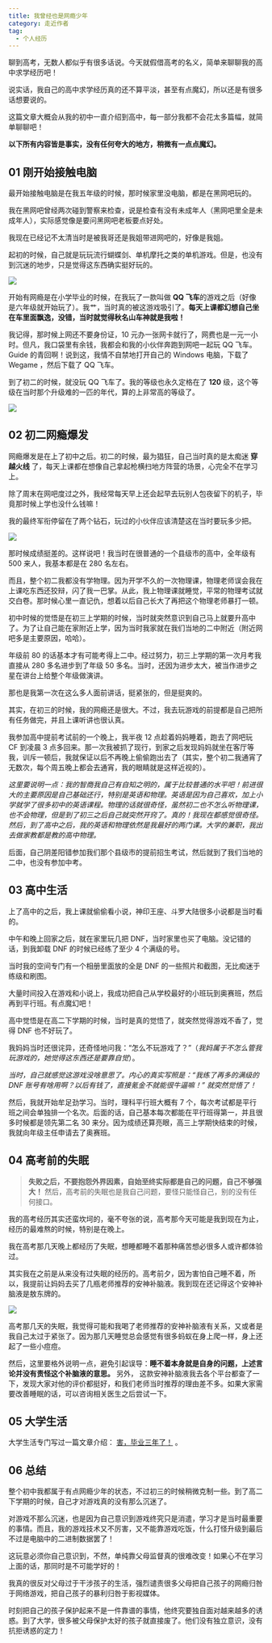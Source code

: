 ```yaml
---
title: 我曾经也是网瘾少年
category: 走近作者
tag:
  - 个人经历
---
```


聊到高考，无数人都似乎有很多话说。今天就假借高考的名义，简单来聊聊我的高中求学经历吧！

说实话，我自己的高中求学经历真的还不算平淡，甚至有点魔幻，所以还是有很多话想要说的。

这篇文章大概会从我的初中一直介绍到高中，每一部分我都不会花太多篇幅，就简单聊聊吧！

**以下所有内容皆是事实，没有任何夸大的地方，稍微有一点点魔幻。**

## 01 刚开始接触电脑

最开始接触电脑是在我五年级的时候，那时候家里没电脑，都是在黑网吧玩的。

我在黑网吧曾经两次碰到警察来检查，说是检查有没有未成年人（黑网吧里全是未成年人），实际感觉像是要问黑网吧老板要点好处。

我现在已经记不太清当时是被我哥还是我姐带进网吧的，好像是我姐。

起初的时候，自己就是玩玩流行蝴蝶剑、单机摩托之类的单机游戏。但是，也没有到沉迷的地步，只是觉得这东西确实挺好玩的。

![](https://guide-blog-images.oss-cn-shenzhen.aliyuncs.com/github/javaguide/books2a6021b9-e7a0-41c4-b69e-a652f7bc3e12-20200802173601289.png)

开始有网瘾是在小学毕业的时候，在我玩了一款叫做 **QQ 飞车**的游戏之后（好像是六年级就开始玩了）。我艹，当时真的被这游戏吸引了。**每天上课都幻想自己坐在车里面飘逸，没错，当时就觉得秋名山车神就是我啦！**

我记得，那时候上网还不要身份证，10 元办一张网卡就行了，网费也是一元一小时。但凡，我口袋里有余钱，我都会和我的小伙伴奔跑到网吧一起玩 QQ 飞车。Guide 的青回啊！说到这，我情不自禁地打开自己的 Windows 电脑，下载了 Wegame ，然后下载了 QQ 飞车。

到了初二的时候，就没玩 QQ 飞车了。我的等级也永久定格在了 **120** 级，这个等级在当时那个升级难的一匹的年代，算的上非常高的等级了。

![](https://guide-blog-images.oss-cn-shenzhen.aliyuncs.com/javaguide/b488618c-3c25-4bc9-afd4-7324e27553bd-20200802175534614.png)

## 02 初二网瘾爆发

网瘾爆发是在上了初中之后。初二的时候，最为猖狂，自己当时真的是太痴迷 **穿越火线** 了，每天上课都在想像自己拿起枪横扫地方阵营的场景，心完全不在学习上。

除了周末在网吧度过之外，我经常每天早上还会起早去玩别人包夜留下的机子，毕竟那时候上学也没什么钱嘛！

我的最终军衔停留在了两个钻石，玩过的小伙伴应该清楚这在当时要玩多少把。

![](https://guide-blog-images.oss-cn-shenzhen.aliyuncs.com/about-the-author/internet-addiction-teenager/image-20220625194659828.png)

那时候成绩挺差的。这样说吧！我当时在很普通的一个县级市的高中，全年级有 500 来人，我基本都是在 280 名左右。

而且，整个初二我都没有学物理。因为开学不久的一次物理课，物理老师误会我在上课吃东西还狡辩，闪了我一巴掌。从此，我上物理课就睡觉，平常的物理考试就交白卷。那时候心里一直记仇，想着以后自己长大了再把这个物理老师暴打一顿。

初中时候的觉悟是在初三上学期的时候，当时就突然意识到自己马上就要升高中了。为了让自己能在家附近上学，因为当时我家就在我们当地的二中附近（附近网吧多是主要原因，哈哈）。

年级前 80 的话基本才有可能考得上二中。经过努力，初三上学期的第一次月考我直接从 280 多名进步到了年级 50 多名。当时，还因为进步太大，被当作进步之星在讲台上给整个年级做演讲。

那也是我第一次在这么多人面前讲话，挺紧张的，但是挺爽的。

其实，在初三的时候，我的网瘾还是很大。不过，我去玩游戏的前提都是自己把所有任务做完，并且上课听讲也很认真。

我参加高中提前考试前的一个晚上，我半夜 12 点趁着妈妈睡着，跑去了网吧玩 CF 到凌晨 3 点多回来。那一次我被抓了现行，到家之后发现妈妈就坐在客厅等我，训斥一顿后，我就保证以后不再晚上偷偷跑出去了（其实，整个初二我通宵了无数次，每个周五晚上都会去通宵，我的眼睛就是这样近视的）。

_这里要说明一点：我的智商我自己有自知之明的，属于比较普通的水平吧！前进很大的主要原因是自己基础还行，特别是英语和物理。英语是因为自己喜欢，加上小学就学了很多初中的英语课程。物理的话就很奇怪，虽然初二也不怎么听物理课，也不会物理，但是到了初三之后自己就突然开窍了。真的！我现在都感觉很奇怪。然后，到了高中之后，我的英语和物理依然是我最好的两门课。大学的兼职，我出去做家教都是教的高中物理。_

后面，自己阴差阳错参加我们那个县级市的提前招生考试，然后就到了我们当地的二中，也没有参加中考。

## 03 高中生活

上了高中的之后，我上课就偷偷看小说，神印王座、斗罗大陆很多小说都是当时看的。

中午和晚上回家之后，就在家里玩几把 DNF，当时家里也买了电脑。没记错的话，到我卸载 DNF 的时候已经练了至少 4 个满级的号。

当时我的空间专门有一个相册里面放的全是 DNF 的一些照片和截图，无比痴迷于练级和刷图。

大量时间投入在游戏和小说上，我成功把自己从学校最好的小班玩到奥赛班，然后再到平行班。有点魔幻吧！

高中觉悟是在高二下学期的时候，当时是真的觉悟了，就突然觉得游戏不香了，觉得 DNF 也不好玩了。

我妈妈当时还很诧异，还奇怪地问我：“怎么不玩游戏了？”（_我妈属于不怎么管我玩游戏的，她觉得这东西还是要靠自觉_）。

_当时，自己就感觉这游戏没啥意思了。内心的真实写照是：“我练了再多的满级的 DNF 账号有啥用啊？以后有钱了，直接氪金不就能很牛逼嘛！” 就突然觉悟了！_

然后，我就开始牟足劲学习。当时，理科平行班大概有 7 个，每次考试都是平行班之间会单独排一个名次。后面的话，自己基本每次都能在平行班得第一，并且很多时候都是领先第二名 30 来分。因为成绩还算亮眼，高三上学期快结束的时候，我就向年级主任申请去了奥赛班。

## 04 高考前的失眠

> **失败之后，不要抱怨外界因素，自始至终实际都是自己的问题，自己不够强大！** 然后，高考前的失眠也是我自己问题，要怪只能怪自己，别的没有任何接口。

我的高考经历其实还蛮坎坷的，毫不夸张的说，高考那今天可能是我到现在为止，经历的最难熬的时候，特别是在晚上。

我在高考那几天晚上都经历了失眠，想睡都睡不着那种痛苦想必很多人或许都体验过。

其实我在之前是从来没有过失眠的经历的。高考前夕，因为害怕自己睡不着，所以，我提前让妈妈去买了几瓶老师推荐的安神补脑液。我到现在还记得这个安神补脑液是敖东牌的。

![](https://guide-blog-images.oss-cn-shenzhen.aliyuncs.com/about-the-author/internet-addiction-teenager/image-20220625194714247.png)

高考那几天的失眠，我觉得可能和我喝了老师推荐的安神补脑液有关系，又或者是我自己太过于紧张了。因为那几天睡觉总会感觉有很多蚂蚁在身上爬一样，身上还起了一些小痘痘。

然后，这里要格外说明一点，避免引起误导：**睡不着本身就是自身的问题，上述言论并没有责怪这个补脑液的意思。** 另外， 这款安神补脑液我去各个平台都查了一下，发现大家对他的评价都挺好，和我们老师当时推荐的理由差不多。如果大家需要改善睡眠的话，可以咨询相关医生之后尝试一下。

## 05 大学生活

大学生活专门写过一篇文章介绍： [害，毕业三年了！](https://javaguide.cn/about-the-author/my-college-life.html) 。

## 06 总结

整个初中我都属于有点网瘾少年的状态，不过初三的时候稍微克制一些。到了高二下学期的时候，自己才对游戏真的没有那么沉迷了。

对游戏不那么沉迷，也是因为自己意识到游戏终究只是消遣，学习才是当时最重要的事情。而且，我的游戏技术又不厉害，又不能靠游戏吃饭，什么打怪升级到最后不过是电脑中的二进制数据罢了！

这玩意必须你自己意识到，不然，单纯靠父母监督真的很难改变！如果心不在学习上面的话，那同时是不可能学好的！

我真的很反对父母过于干涉孩子的生活，强烈谴责很多父母把自己孩子的网瘾归咎于网络游戏，把自己孩子的暴利归咎于影视媒体。

时刻把自己的孩子保护起来不是一件靠谱的事情，他终究要独自面对越来越多的诱惑。到了大学，很多被父母保护太好的孩子就直接废了。他们没有独立意识，没有抗拒诱惑的定力！
